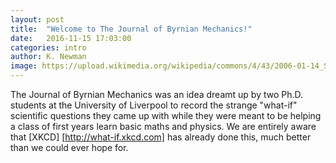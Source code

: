 ```yaml
---
layout: post
title:  "Welcome to The Journal of Byrnian Mechanics!"
date:   2016-11-15 17:03:00
categories: intro
author: K. Newman
image: https://upload.wikimedia.org/wikipedia/commons/4/43/2006-01-14_Surface_waves.jpg
---
```

The Journal of Byrnian Mechanics was an idea dreamt up by two Ph.D. students at the University of Liverpool to record the strange "what-if" scientific questions they came up with while they were meant to be helping a class of first years learn basic maths and physics. We are entirely aware that [XKCD] [http://what-if.xkcd.com] has already done this, much better than we could ever hope for.